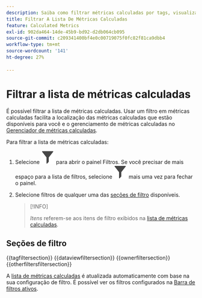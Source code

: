 ```yaml
---
description: Saiba como filtrar métricas calculadas por tags, visualizações de dados, proprietários e outros filtros.
title: Filtrar A Lista De Métricas Calculadas
feature: Calculated Metrics
exl-id: 902da464-14de-45b9-bd92-d2db064cb095
source-git-commit: c209341400bf4e0c00719075f0fc82f81ca9dbb4
workflow-type: tm+mt
source-wordcount: '141'
ht-degree: 27%

---
```


# Filtrar a lista de métricas calculadas

É possível filtrar a lista de métricas calculadas. Usar um filtro em métricas calculadas facilita a localização das métricas calculadas que estão disponíveis para você e o gerenciamento de métricas calculadas no [Gerenciador de métricas calculadas](cm-manager.md).


Para filtrar a lista de métricas calculadas:

1. Selecione ![Filtro](/help/assets/icons/Filter.svg) para abrir o painel Filtros. Se você precisar de mais espaço para a lista de filtros, selecione ![Filtro](/help/assets/icons/Filter.svg) mais uma vez para fechar o painel.
1. Selecione filtros de qualquer uma das [seções de filtro](#filter-sections) disponíveis.

   >[!INFO]
   >
   >*Itens* referem-se aos itens de filtro exibidos na [lista de métricas calculadas](cm-manager.md#filters-list).
   > 

## Seções de filtro

{{tagfiltersection}}
{{dataviewfiltersection}}
{{ownerfiltersection}}
{{otherfiltersfiltersection}}


A [lista de métricas calculadas](cm-manager.md#filters-list) é atualizada automaticamente com base na sua configuração de filtro. É possível ver os filtros configurados na [Barra de filtros ativos](cm-manager.md#active-filter-bar).
